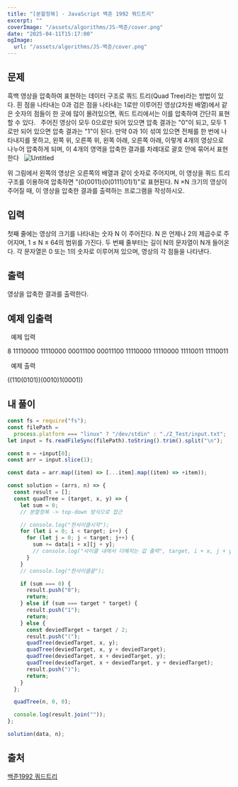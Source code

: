 ```yaml
---
title: "[분할정복] - JavaScript 백준 1992 쿼드트리"
excerpt: ""
coverImage: "/assets/algorithms/JS-백준/cover.png"
date: "2025-04-11T15:17:00"
ogImage:
  url: "/assets/algorithms/JS-백준/cover.png"
---
```


## 문제

흑백 영상을 압축하여 표현하는 데이터 구조로 쿼드 트리(Quad Tree)라는 방법이 있다. 흰 점을 나타내는 0과 검은 점을 나타내는 1로만 이루어진 영상(2차원 배열)에서 같은 숫자의 점들이 한 곳에 많이 몰려있으면, 쿼드 트리에서는 이를 압축하여 간단히 표현할 수 있다.
&nbsp;
주어진 영상이 모두 0으로만 되어 있으면 압축 결과는 "0"이 되고, 모두 1로만 되어 있으면 압축 결과는 "1"이 된다. 만약 0과 1이 섞여 있으면 전체를 한 번에 나타내지를 못하고, 왼쪽 위, 오른쪽 위, 왼쪽 아래, 오른쪽 아래, 이렇게 4개의 영상으로 나누어 압축하게 되며, 이 4개의 영역을 압축한 결과를 차례대로 괄호 안에 묶어서 표현한다
&nbsp;
![Untitled](/assets/algorithms/JS-백준/boj1992/1.png)

위 그림에서 왼쪽의 영상은 오른쪽의 배열과 같이 숫자로 주어지며, 이 영상을 쿼드 트리 구조를 이용하여 압축하면 "(0(0011)(0(0111)01)1)"로 표현된다. N ×N 크기의 영상이 주어질 때, 이 영상을 압축한 결과를 출력하는 프로그램을 작성하시오.
&nbsp;

## 입력

첫째 줄에는 영상의 크기를 나타내는 숫자 N 이 주어진다. N 은 언제나 2의 제곱수로 주어지며, 1 ≤ N ≤ 64의 범위를 가진다. 두 번째 줄부터는 길이 N의 문자열이 N개 들어온다. 각 문자열은 0 또는 1의 숫자로 이루어져 있으며, 영상의 각 점들을 나타낸다.

## 출력

영상을 압축한 결과를 출력한다.

## 예제 입출력

&nbsp;
예제 입력

8
11110000
11110000
00011100
00011100
11110000
11110000
11110011
11110011

&nbsp;
예제 출력

((110(0101))(0010)1(0001))

## 내 풀이

```javascript
const fs = require("fs");
const filePath =
  process.platform === "linux" ? "/dev/stdin" : "./Z_Test/input.txt";
let input = fs.readFileSync(filePath).toString().trim().split("\n");

const n = +input[0];
const arr = input.slice(1);

const data = arr.map((item) => [...item].map((item) => +item));

const solution = (arrs, n) => {
  const result = [];
  const quadTree = (target, x, y) => {
    let sum = 0;
    // 분할정복 -> top-down 방식으로 접근

    // console.log("한사이클시작");
    for (let i = 0; i < target; i++) {
      for (let j = 0; j < target; j++) {
        sum += data[i + x][j + y];
        // console.log("사이클 내에서 더해지는 값 출력", target, i + x, j + y);
      }
    }
    // console.log("한사이클끝");

    if (sum === 0) {
      result.push("0");
      return;
    } else if (sum === target * target) {
      result.push("1");
      return;
    } else {
      const deviedTarget = target / 2;
      result.push("(");
      quadTree(deviedTarget, x, y);
      quadTree(deviedTarget, x, y + deviedTarget);
      quadTree(deviedTarget, x + deviedTarget, y);
      quadTree(deviedTarget, x + deviedTarget, y + deviedTarget);
      result.push(")");
      return;
    }
  };

  quadTree(n, 0, 0);

  console.log(result.join(""));
};

solution(data, n);
```

## 출처

[백준1992 쿼드트리](https://www.acmicpc.net/problem/1992)
